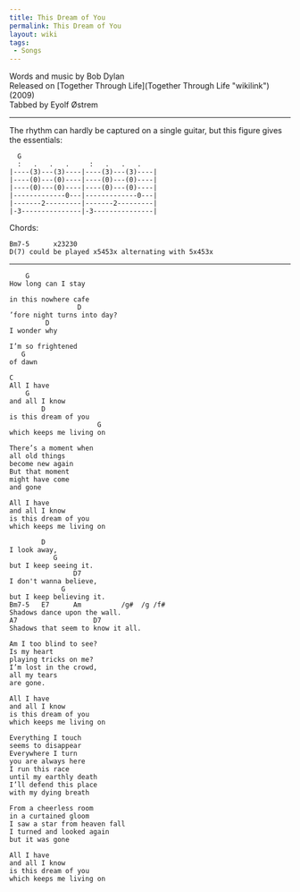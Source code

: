 ```yaml
---
title: This Dream of You
permalink: This Dream of You
layout: wiki
tags:
 - Songs
---
```


Words and music by Bob Dylan  
Released on [Together Through Life](Together Through Life "wikilink")
(2009)  
Tabbed by Eyolf Østrem

* * * * *

The rhythm can hardly be captured on a single guitar, but this figure
gives the essentials:

      G
      :   .   .   .     :   .   .   .
    |----(3)---(3)----|----(3)---(3)----|
    |----(0)---(0)----|----(0)---(0)----|
    |----(0)---(0)----|----(0)---(0)----|
    |-------------0---|-------------0---|
    |-------2---------|-------2---------|
    |-3---------------|-3---------------|

Chords:

    Bm7-5      x23230
    D(7) could be played x5453x alternating with 5x453x

* * * * *

        G
    How long can I stay

    in this nowhere cafe
                     D
    ’fore night turns into day?
             D
    I wonder why

    I’m so frightened
       G
    of dawn

    C
    All I have
        G
    and all I know
            D
    is this dream of you
                          G
    which keeps me living on

    There’s a moment when
    all old things
    become new again
    But that moment
    might have come
    and gone

    All I have
    and all I know
    is this dream of you
    which keeps me living on

            D
    I look away,
               G
    but I keep seeing it.
                    D7
    I don't wanna believe,
                 G
    but I keep believing it.
    Bm7-5   E7      Am          /g#  /g /f#
    Shadows dance upon the wall.
    A7                   D7
    Shadows that seem to know it all.

    Am I too blind to see?
    Is my heart
    playing tricks on me?
    I’m lost in the crowd,
    all my tears
    are gone.

    All I have
    and all I know
    is this dream of you
    which keeps me living on

    Everything I touch
    seems to disappear
    Everywhere I turn
    you are always here
    I run this race
    until my earthly death
    I’ll defend this place
    with my dying breath

    From a cheerless room
    in a curtained gloom
    I saw a star from heaven fall
    I turned and looked again
    but it was gone

    All I have
    and all I know
    is this dream of you
    which keeps me living on
